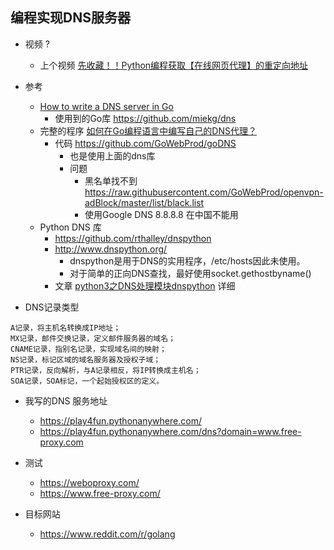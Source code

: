 ## 编程实现DNS服务器 

- 视频 ?
    - 上个视频  [先收藏！！Python编程获取【在线网页代理】的重定向地址](https://www.bilibili.com/video/av94486958/)

- 参考
    - [How to write a DNS server in Go](https://jameshfisher.com/2017/08/04/golang-dns-server/)
        - 使用到的Go库 https://github.com/miekg/dns
    - 完整的程序 [如何在Go编程语言中编写自己的DNS代理？](https://www.smartspate.com/write-dns-proxy-go-programming-language/)
        - 代码 https://github.com/GoWebProd/goDNS
            - 也是使用上面的dns库
            - 问题 
                - 黑名单找不到 https://raw.githubusercontent.com/GoWebProd/openvpn-adBlock/master/list/black.list 
                - 使用Google DNS 8.8.8.8 在中国不能用
    - Python DNS 库 
        - https://github.com/rthalley/dnspython
        - http://www.dnspython.org/
            - dnspython是用于DNS的实用程序，/etc/hosts因此未使用。
            - 对于简单的正向DNS查找，最好使用socket.gethostbyname()
        - 文章 [python3之DNS处理模块dnspython](https://blog.csdn.net/xwl145/article/details/81746497) 详细 

- DNS记录类型
```
A记录，将主机名转换成IP地址；
MX记录，邮件交换记录，定义邮件服务器的域名；
CNAME记录，指别名记录，实现域名间的映射；
NS记录，标记区域的域名服务器及授权子域；
PTR记录，反向解析，与A记录相反，将IP转换成主机名；
SOA记录，SOA标记，一个起始授权区的定义。
```

- 我写的DNS 服务地址
    - https://play4fun.pythonanywhere.com/
    - https://play4fun.pythonanywhere.com/dns?domain=www.free-proxy.com


- 测试
    - https://weboproxy.com/
    - https://www.free-proxy.com/
- 目标网站
    - https://www.reddit.com/r/golang
